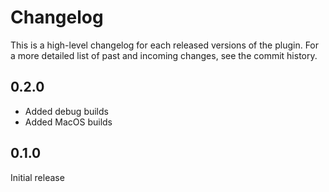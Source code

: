 Changelog
============

This is a high-level changelog for each released versions of the plugin.
For a more detailed list of past and incoming changes, see the commit history.

0.2.0
------
- Added debug builds
- Added MacOS builds

0.1.0
------
Initial release